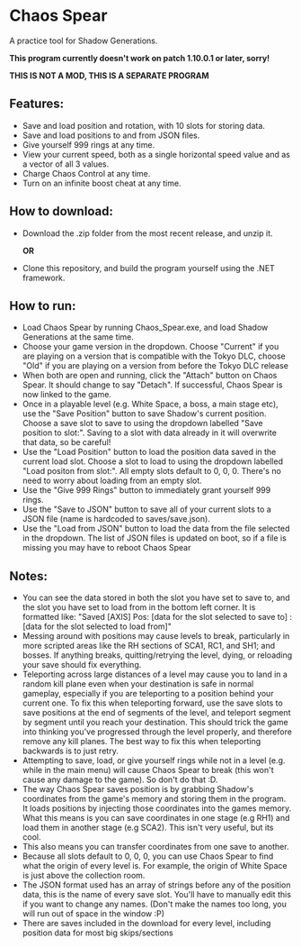 # Chaos Spear
A practice tool for Shadow Generations. 

**This program currently doesn't work on patch 1.10.0.1 or later, sorry!**

**THIS IS NOT A MOD, THIS IS A SEPARATE PROGRAM**

## Features:
- Save and load position and rotation, with 10 slots for storing data.
- Save and load positions to and from JSON files.
- Give yourself 999 rings at any time.
- View your current speed, both as a single horizontal speed value and as a vector of all 3 values.
- Charge Chaos Control at any time.
- Turn on an infinite boost cheat at any time.

## How to download:
- Download the .zip folder from the most recent release, and unzip it.

  **OR**

- Clone this repository, and build the program yourself using the .NET framework.

## How to run:
- Load Chaos Spear by running Chaos_Spear.exe, and load Shadow Generations at the same time.
- Choose your game version in the dropdown. Choose "Current" if you are playing on a version that is compatible with the Tokyo DLC, choose "Old" if you are playing on a version from before the Tokyo DLC release
- When both are open and running, click the "Attach" button on Chaos Spear. It should change to say "Detach". If successful, Chaos Spear is now linked to the game.
- Once in a playable level (e.g. White Space, a boss, a main stage etc), use the "Save Position" button to save Shadow's current position. Choose a save slot to save to using the dropdown labelled "Save position to slot:". Saving to a slot with data already in it will overwrite that data, so be careful!
- Use the "Load Position" button to load the position data saved in the current load slot. Choose a slot to load to using the dropdown labelled "Load positon from slot:". All empty slots default to 0, 0, 0. There's no need to worry about loading from an empty slot.
- Use the "Give 999 Rings" button to immediately grant yourself 999 rings.
- Use the "Save to JSON" button to save all of your current slots to a JSON file (name is hardcoded to saves/save.json).
- Use the "Load from JSON" button to load the data from the file selected in the dropdown. The list of JSON files is updated on boot, so if a file is missing you may have to reboot Chaos Spear

## Notes:
- You can see the data stored in both the slot you have set to save to, and the slot you have set to load from in the bottom left corner. It is formatted like: "Saved [AXIS] Pos: [data for the slot selected to save to] : [data for the slot selected to load from]" 
- Messing around with positions may cause levels to break, particularly in more scripted areas like the RH sections of SCA1, RC1, and SH1; and bosses. If anything breaks, quitting/retrying the level, dying, or reloading your save should fix everything.
- Teleporting across large distances of a level may cause you to land in a random kill plane even when your destination is safe in normal gameplay, especially if you are teleporting to a position behind your current one. To fix this when teleporting forward, use the save slots to save positions at the end of segments of the level, and teleport segment by segment until you reach your destination. This should trick the game into thinking you've progressed through the level properly, and therefore remove any kill planes. The best way to fix this when teleporting backwards is to just retry.
- Attempting to save, load, or give yourself rings while not in a level (e.g. while in the main menu) will cause Chaos Spear to break (this won't cause any damage to the game). So don't do that :D.
- The way Chaos Spear saves position is by grabbing Shadow's coordinates from the game's memory and storing them in the program. It loads positions by injecting those coordinates into the games memory. What this means is you can save coordinates in one stage (e.g RH1) and load them in another stage (e.g SCA2). This isn't very useful, but its cool.
- This also means you can transfer coordinates from one save to another.
- Because all slots default to 0, 0, 0, you can use Chaos Spear to find what the origin of every level is. For example, the origin of White Space is just above the collection room.
- The JSON format used has an array of strings before any of the position data, this is the name of every save slot. You'll have to manually edit this if you want to change any names. (Don't make the names too long, you will run out of space in the window :P)
- There are saves included in the download for every level, including position data for most big skips/sections
